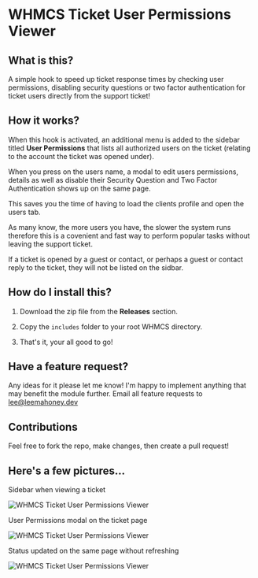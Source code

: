 # WHMCS Ticket User Permissions Viewer

## What is this?
A simple hook to speed up ticket response times by checking user permissions, disabling security questions or two factor authentication for ticket users directly from the support ticket!

## How it works?

When this hook is activated, an additional menu is added to the sidebar titled **User Permissions** that lists all authorized users on the ticket (relating to the account the ticket was opened under).

When you press on the users name, a modal to edit users permissions, details as well as disable their Security Question and Two Factor Authentication shows up on the same page.

This saves you the time of having to load the clients profile and open the users tab. 

As many know, the more users you have, the slower the system runs therefore this is a covenient and fast way to perform popular tasks without leaving the support ticket.

If a ticket is opened by a guest or contact, or perhaps a guest or contact reply to the ticket, they will not be listed on the sidbar.

## How do I install this?

1. Download the zip file from the **Releases** section.

2. Copy the ```includes``` folder to your root WHMCS directory.

3. That's it, your all good to go!

## Have a feature request?

Any ideas for it please let me know! I'm happy to implement anything that may benefit the module further. Email all feature requests to lee@leemahoney.dev

## Contributions

Feel free to fork the repo, make changes, then create a pull request!

## Here's a few pictures...

Sidebar when viewing a ticket

![WHMCS Ticket User Permissions Viewer](https://static.leemahoney.tech/img/whmcs/hooks/whmcs-ticket-user-permissions-viewer/im001.png)

User Permissions modal on the ticket page

![WHMCS Ticket User Permissions Viewer](https://static.leemahoney.tech/img/whmcs/hooks/whmcs-ticket-user-permissions-viewer/im002.png)

Status updated on the same page without refreshing

![WHMCS Ticket User Permissions Viewer](https://static.leemahoney.tech/img/whmcs/hooks/whmcs-ticket-user-permissions-viewer/im003.png)

